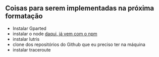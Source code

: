 ## Coisas para serem implementadas na próxima formatação

* Instalar Gparted
* instalar o node [daqui, já vem com o npm](https://github.com/nodesource/distributions/blob/master/README.md#debinstall)
* instalar lutris
* clone dos repositórios do Github que eu preciso ter na máquina
* instalar traceroute